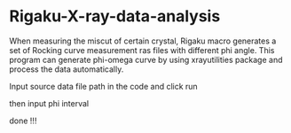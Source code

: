 # Rigaku-X-ray-data-analysis

When measuring the miscut of certain crystal, Rigaku macro generates a set of Rocking curve measurement ras files with different phi angle. This program can generate phi-omega curve by using xrayutilities package and process the data automatically.

Input source data file path in the code and click run 

then input phi interval 

done !!!
